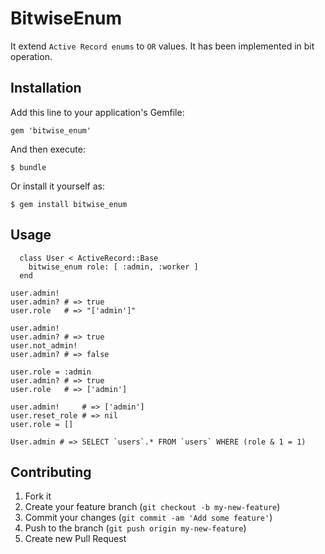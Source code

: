 # BitwiseEnum

It extend `Active Record enums` to `OR` values.
It has been implemented in bit operation.

## Installation

Add this line to your application's Gemfile:

    gem 'bitwise_enum'

And then execute:

    $ bundle

Or install it yourself as:

    $ gem install bitwise_enum

## Usage

```
  class User < ActiveRecord::Base
    bitwise_enum role: [ :admin, :worker ]
  end
```

```
user.admin!
user.admin? # => true
user.role   # => "['admin']"

user.admin!
user.admin? # => true
user.not_admin!
user.admin? # => false

user.role = :admin
user.admin? # => true
user.role   # => ['admin']

user.admin!     # => ['admin']
user.reset_role # => nil
user.role = []

User.admin # => SELECT `users`.* FROM `users` WHERE (role & 1 = 1)
```

## Contributing

1. Fork it
2. Create your feature branch (`git checkout -b my-new-feature`)
3. Commit your changes (`git commit -am 'Add some feature'`)
4. Push to the branch (`git push origin my-new-feature`)
5. Create new Pull Request
